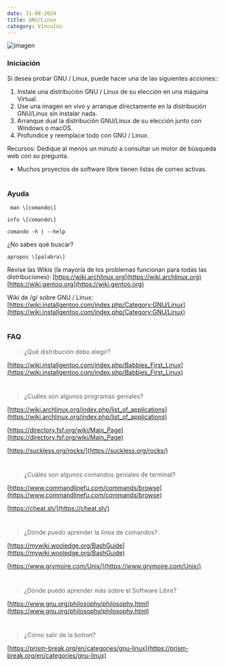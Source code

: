 ```yaml
---
date: 31-08-2024
title: GNU/Linux
category: Vínculos
---
```


![imagen](/imagenes/e_gnulinux.png)

### Iniciación
Si desea probar GNU / Linux, puede hacer una de las siguientes acciones::
1) Instale una distribución GNU / Linux de su elección en una máquina Virtual.
2) Use una imagen en vivo y arranque directamente en la distribución GNU/Linux sin instalar nada.
3) Arranque dual la distribución GNU/Linux de su elección junto con Windows o macOS.
4) Profundice y reemplace todo con GNU / Linux.

Recursos: Dedique al menos un minuto a consultar un motor de búsqueda web con su pregunta.
* Muchos proyectos de software libre tienen listas de correo activas.

#
#
### Ayuda
 
```  man \[comando\] ```

``` info \[comando\] ```

``` comando -h | --help ```

¿No sabes qué buscar?

``` apropos \[palabra\] ```

Revise las Wikis (la mayoría de los problemas funcionan para todas las distribuciones):
[https://wiki.archlinux.org](https://wiki.archlinux.org)
[https://wiki.gentoo.org](https://wiki.gentoo.org)

Wiki de /g/ sobre GNU / Linux:
[https://wiki.installgentoo.com/index.php/Category:GNU/Linux](https://wiki.installgentoo.com/index.php/Category:GNU/Linux)

#
#
### FAQ

>¿Qué distribución debo elegir?

[https://wiki.installgentoo.com/index.php/Babbies_First_Linux](https://wiki.installgentoo.com/index.php/Babbies_First_Linux)


#
>¿Cuáles son algunos programas geniales?

[https://wiki.archlinux.org/index.php/list_of_applications](https://wiki.archlinux.org/index.php/list_of_applications)

[https://directory.fsf.org/wiki/Main_Page](https://directory.fsf.org/wiki/Main_Page)

[https://suckless.org/rocks/](https://suckless.org/rocks/)


#
>¿Cuáles son algunos comandos geniales de terminal?

[https://www.commandlinefu.com/commands/browse](https://www.commandlinefu.com/commands/browse)

[https://cheat.sh/](https://cheat.sh/)

#
>¿Dónde puedo aprender la línea de comandos?

[https://mywiki.wooledge.org/BashGuide](https://mywiki.wooledge.org/BashGuide)

[https://www.grymoire.com/Unix/](https://www.grymoire.com/Unix/)


#
>¿Dónde puedo aprender más sobre el Software Libre?

[https://www.gnu.org/philosophy/philosophy.html](https://www.gnu.org/philosophy/philosophy.html)

#
>¿Cómo salir de la botnet?

[https://prism-break.org/en/categories/gnu-linux](https://prism-break.org/en/categories/gnu-linux)




